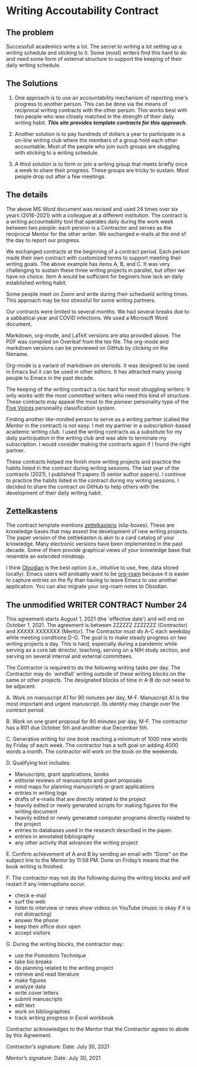 # Writing Accoutability Contract

## The problem

Successfull academics write a lot.
The secret to writing a lot setting up a writing schedule and sticking to it.
Some (most) writers find this hard to do and need some form of external structure to support the keeping of their daily writing schedule.

## The Solutions

1. One approach is to use an accountability mechanism of reporting one's progress to another person. 
This can be done via the means of reciprocal writing contracts with the other person.
This works best with two people who was closely matched in the strength of their daily writing habit. ***This site provides template contracts for this  approach.***

2. Another solution is to pay hundreds of dollars a year to participate in a on-line writing club where the members of a group hold each other accountable.
Most of the people who join such groups are stuggling with sticking to a writing schedule.

3. A third solution is to form or join a writing group that meets briefly once a week to share their progress.
These groups are tricky to sustain.
Most people drop out after a few meetings.


## The details

The above MS Word document was revised and used 24 times over six years (2016-2021) with a colleague at a different institution.
The contract is a writing accountability tool that operates daily during the work week between two people: each persion is a Contractor and serves as the reciprocal Mentor for the other writer. 
We exchanged e-mails at the end of the day to report our progress.

We exchanged contracts at the beginning of a contract period.
Each person made their own contract with customized terms to support meeting their writing goals.
The above example has items A, B, and C. 
It was very challenging to sustain these three writing projects in parallel, but often we have no choice.
Item A would be sufficient for beginers how lack an daily established writing habit.

Some people meet on Zoom and write during their schedueld writing times.
This approach may be too stressful for some writing partners.

Our contracts were limited to several months.
We had several breaks due to a sabbatical year and COVID infections.
We used a Microsoft Word document.

Markdown, org-mode, and LaTeX versions are also provided above.
The PDF was compiled on Overleaf from the tex file.
The org-mode and markdown versions can be previewed on GitHub by clicking on the filename.

Org-mode is a variant of markdown on steriods.
It was designed to be used in Emacs but it can be used in other editors.
It has attracted many young people to Emacs in the past decade.

The keeping of the writing contract is too hard for most struggling writers: It only works with the most committed writers who need this kind of structure.
These contracts may appeal the most to the *pioneer* personality type of the [Five Voices](https://5voices.com/) personality classification system.

Finding another like-minded person to serve as a writing partner (called the *Mentor* in the contract) is not easy.
I met my partner in a subscription-based academic writing club.
I used the writing contracts as a substitute for my daily participation in the writing club and was able to terminate my subscription.
I would consider making the contracts again if I found the right partner.

These contracts helped me finish more writing projects and practice the habits listed in the contract during writing sessions.
The last year of the contracts (2021), I published 11 papers (5 senior author papers).
I continue to practice the habits listed in the contract during my writing sessions.
I decided to share the contract on GitHub to help others with the development of their daily writing habit.

## Zettelkastens

The contract template mentions [zettelkastens](https://zettelkasten.de/posts/overview/) (slip-boxes).
These are knowledge bases that may assest the development of new writing projects.
The paper version of the zettlekasten is akin to a card catalog of your knowledge.
Many electronic versions have been implemented in the past decade.
Some of them provide graphical views of your knowledge base that resemble an extended mindmap.

I think [Obsidian](https://help.obsidian.md/Obsidian/Index) is the best option (i.e., intuitive to use, free, data stored locally).
Emacs users will probably want to be [org-roam](https://www.orgroam.com/) because it is easier to capture entries on the fly than having to leave Emacs to use another application.
You can also migrate your org-roam notes to Obsidian.


## The unmodified WRITER CONTRACT Number 24

This agreement starts August 1, 2021 (the 'effective date') and will end on October 1, 2021. The agreement is between ZZZZZZ ZZZZZZZ (Contractor) and XXXXX XXXXXXX (Mentor). The Contractor must do A-C each weekday while meeting conditions D-G. The goal is to make steady progress on two writing projects a day. This is hard, especially during a pandemic while serving as a core lab director, teaching, serving on a NIH study section, and serving on several internal and external committees. 

The Contractor is required to do the following writing tasks per day. The Contractor may do `windfall' writing outside of these writing blocks on the same or other projects. The designated blocks of time in A-B do not need to be adjacent.

A. Work on manuscript A1 for 90 minutes per day, M-F. Manuscript A1 is the most important and urgent manuscript. Its identity may change over the contract period. 

B. Work on one grant proposal for 90 minutes per day, M-F. The contractor has a R01 due October 5th and another due December 5th.

C. Generative writing for one book reaching a minimum of 1000 new words by Friday of each week. The contractor has a soft goal on adding 4000 words a month. The contractor will work on the book on the weekends. 

D. Qualifying text includes:
- Manuscripts, grant applications, books
-	editorial reviews of manuscripts and grant proposals
-	mind maps for planning manuscripts or grant applications
-	entries in writing logs
-	drafts of e-mails that are directly related to the project
-	heavily edited or newly generated scripts for making figures for the writing document
-	heavily edited or newly generated computer programs directly related to the project
-	entries to databases used in the research described in the paper.
-	entries in annotated bibliography
-	any other activity that advances the writing project

E. Confirm achievement of A and B by sending an email with “Done" on the subject line to the Mentor by 11:59 PM. Done on Friday’s means that the book writing is finished.

F. The contractor may not do the following during the writing blocks and will restart if any interruptions occur.
-	check e-mail
-	surf the web
-	listen to interview or news show videos on YouTube (music is okay if it is not distracting)
-	answer the phone
-	keep their office door open
-	accept visitors

G. During the writing blocks, the contractor may:
-	use the Pomodoro Technique
-	take bio breaks
-	do planning related to the writing project
-	retrieve and read literature
-	make figures
-	analyze data
-	write cover letters
-	submit manuscripts
-	edit text
-	work on bibliographies
-	track writing progress in Excel workbook

Contractor acknowledges to the Mentor that the Contractor agrees to abide by this Agreement.

Contractor’s signature:		                                  Date: July 30, 2021

Mentor’s signature: 		                                    Date: July 30, 2021
